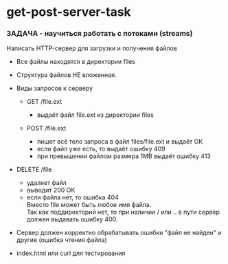 # get-post-server-task

### ЗАДАЧА - научиться работать с потоками (streams)
Написать HTTP-сервер для загрузки и получения файлов
- Все файлы находятся в директории files
- Структура файлов НЕ вложенная.
- Виды запросов к серверу
  - GET /file.ext
    - выдаёт файл file.ext из директории files

  - POST /file.ext
    - пишет всё тело запроса в файл files/file.ext и выдаёт ОК
    - если файл уже есть, то выдаёт ошибку 409
    - при превышении файлом размера 1MB выдаёт ошибку 413

 - DELETE /file
   - удаляет файл
   - выводит 200 OK
   - если файла нет, то ошибка 404
\
Вместо file может быть любое имя файла.
\
Так как поддиректорий нет, то при наличии / или .. в пути сервер должен выдавать ошибку 400.

- Сервер должен корректно обрабатывать ошибки "файл не найден" и другие (ошибка чтения файла)
- index.html или curl для тестирования
